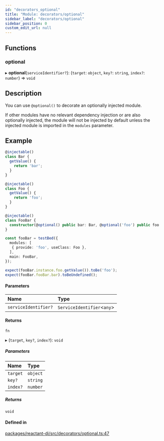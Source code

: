 ```yaml
---
id: "decorators_optional"
title: "Module: decorators/optional"
sidebar_label: "decorators/optional"
sidebar_position: 0
custom_edit_url: null
---
```


## Functions

### optional

▸ **optional**(`serviceIdentifier?`): (`target`: `object`, `key?`: `string`, `index?`: `number`) => `void`

## Description

You can use `@optional()` to decorate an optionally injected module.

If other modules have no relevant dependency injection or are also optionally injected, the module will not be injected by default unless the injected module is imported in the `modules` parameter.

## Example

```ts
@injectable()
class Bar {
  getValue() {
    return 'bar';
  }
}

@injectable()
class Foo {
  getValue() {
    return 'foo';
  }
}

@injectable()
class FooBar {
  constructor(@optional() public bar: Bar, @optional('foo') public foo: Foo) {}
}

const fooBar = testBed({
  modules: [
   { provide: 'foo', useClass: Foo },
  ],
  main: FooBar,
});

expect(fooBar.instance.foo.getValue()).toBe('foo');
expect(fooBar.fooBar.bar).toBeUndefined();
```

#### Parameters

| Name | Type |
| :------ | :------ |
| `serviceIdentifier?` | `ServiceIdentifier`<`any`\> |

#### Returns

`fn`

▸ (`target`, `key?`, `index?`): `void`

##### Parameters

| Name | Type |
| :------ | :------ |
| `target` | `object` |
| `key?` | `string` |
| `index?` | `number` |

##### Returns

`void`

#### Defined in

[packages/reactant-di/src/decorators/optional.ts:47](https://github.com/unadlib/reactant/blob/27b84881/packages/reactant-di/src/decorators/optional.ts#L47)
